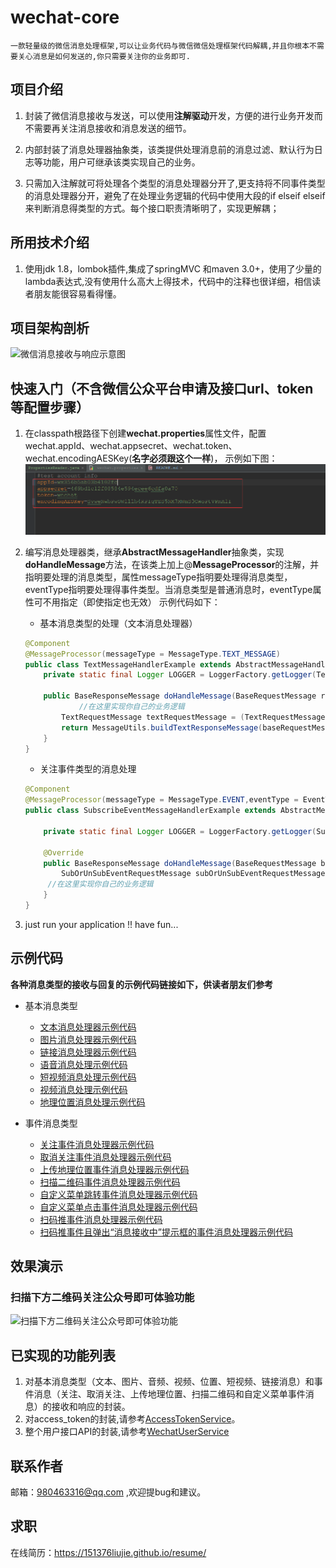 # wechat-core
    一款轻量级的微信消息处理框架,可以让业务代码与微信微信处理框架代码解耦,并且你根本不需要关心消息是如何发送的,你只需要关注你的业务即可.
## 项目介绍
1. 封装了微信消息接收与发送，可以使用**注解驱动**开发，方便的进行业务开发而不需要再关注消息接收和消息发送的细节。

2. 内部封装了消息处理器抽象类，该类提供处理消息前的消息过滤、默认行为日志等功能，用户可继承该类实现自己的业务。

3. 只需加入注解就可将处理各个类型的消息处理器分开了,更支持将不同事件类型的消息处理器分开，避免了在处理业务逻辑的代码中使用大段的if elseif elseif 来判断消息得类型的方式。每个接口职责清晰明了，实现更解耦；

## 所用技术介绍
1. 使用jdk 1.8，lombok插件,集成了springMVC 和maven 3.0+，使用了少量的lambda表达式,没有使用什么高大上得技术，代码中的注释也很详细，相信读者朋友能很容易看得懂。

## 项目架构剖析
![微信消息接收与响应示意图](微信消息接收与响应示意图.png)

## 快速入门（不含微信公众平台申请及接口url、token等配置步骤）

1. 在classpath根路径下创建**wechat.properties**属性文件，配置wechat.appId、wechat.appsecret、wechat.token、wechat.encodingAESKey(**名字必须跟这个一样**)，
   示例如下图：![wechat.properties配置文件示例](wechat.properties配置文件示例.png)

2. 编写消息处理器类，继承**AbstractMessageHandler**抽象类，实现**doHandleMessage**方法，在该类上加上@**MessageProcessor**的注解，并指明要处理的消息类型，属性messageType指明要处理得消息类型，eventType指明要处理得事件类型。当消息类型是普通消息时，eventType属性可不用指定（即使指定也无效）
示例代码如下：     
    
    * 基本消息类型的处理（文本消息处理器）         
    ```java
    @Component
    @MessageProcessor(messageType = MessageType.TEXT_MESSAGE)    
    public class TextMessageHandlerExample extends AbstractMessageHandler {    
        private static final Logger LOGGER = LoggerFactory.getLogger(TextMessageHandlerExample.class);    
    
        public BaseResponseMessage doHandleMessage(BaseRequestMessage requestMessage) {    
                //在这里实现你自己的业务逻辑    
            TextRequestMessage textRequestMessage = (TextRequestMessage) baseRequestMessage;
            return MessageUtils.buildTextResponseMessage(baseRequestMessage, textRequestMessage.getContent());     
        }    
    }    
    ```
    * 关注事件类型的消息处理         
    ```java
    @Component
    @MessageProcessor(messageType = MessageType.EVENT,eventType = EventType.EVENT_SUBSCRIBE)    
    public class SubscribeEventMessageHandlerExample extends AbstractMessageHandler {    
    
        private static final Logger LOGGER = LoggerFactory.getLogger(SubscribeEventMessageHandlerExample.class);
           
        @Override
        public BaseResponseMessage doHandleMessage(BaseRequestMessage baseRequestMessage) {
            SubOrUnSubEventRequestMessage subOrUnSubEventRequestMessage = (SubOrUnSubEventRequestMessage) baseRequestMessage;
         //在这里实现你自己的业务逻辑
        }
    }
   ```      
3. just run your application !! have fun...

## 示例代码

**各种消息类型的接收与回复的示例代码链接如下，供读者朋友们参考**

* 基本消息类型
    * [文本消息处理器示例代码](https://github.com/151376liujie/wechat-core/tree/master/src/main/java/com/jonnyliu/proj/wechat/example/TextMessageHandlerExample.java)
    * [图片消息处理器示例代码](https://github.com/151376liujie/wechat-core/tree/master/src/main/java/com/jonnyliu/proj/wechat/example/ImageMessageHandlerExample.java)
    * [链接消息处理器示例代码](https://github.com/151376liujie/wechat-core/tree/master/src/main/java/com/jonnyliu/proj/wechat/example/LinkMessageHandlerExample.java)
    * [语音消息处理示例代码](https://github.com/151376liujie/wechat-core/tree/master/src/main/java/com/jonnyliu/proj/wechat/example/VoiceMessageHandlerExample.java)
    * [短视频消息处理示例代码](https://github.com/151376liujie/wechat-core/blob/master/src/main/java/com/jonnyliu/proj/wechat/example/ShortVideoMessageHandlerExample.java)
    * [视频消息处理示例代码](https://github.com/151376liujie/wechat-core/tree/master/src/main/java/com/jonnyliu/proj/wechat/example/VideoMessageHandlerExample.java)
    * [地理位置消息处理示例代码](https://github.com/151376liujie/wechat-core/tree/master/src/main/java/com/jonnyliu/proj/wechat/example/LocationMessageHandlerExample.java)

* 事件消息类型
    * [关注事件消息处理器示例代码](https://github.com/151376liujie/wechat-core/tree/master/src/main/java/com/jonnyliu/proj/wechat/example/SubscribeEventMessageHandlerExample.java)
    * [取消关注事件消息处理器示例代码](https://github.com/151376liujie/wechat-core/tree/master/src/main/java/com/jonnyliu/proj/wechat/example/UnsubscribeEventHandlerExample.java)
    * [上传地理位置事件消息处理器示例代码](https://github.com/151376liujie/wechat-core/blob/master/src/main/java/com/jonnyliu/proj/wechat/example/UploadLocationEventHandlerExample.java)
    * [扫描二维码事件消息处理器示例代码](https://github.com/151376liujie/wechat-core/blob/master/src/main/java/com/jonnyliu/proj/wechat/example/ScanWithParameterEventHandlerExample.java)
    * [自定义菜单跳转事件消息处理器示例代码](https://github.com/151376liujie/wechat-core/blob/master/src/main/java/com/jonnyliu/proj/wechat/example/CustomMenuViewEventHandlerExample.java)
    * [自定义菜单点击事件消息处理器示例代码](https://github.com/151376liujie/wechat-core/blob/master/src/main/java/com/jonnyliu/proj/wechat/example/CustomMenuClickEventHandlerExample.java)
    * [扫码推事件消息处理器示例代码](https://github.com/151376liujie/wechat-core/blob/master/src/main/java/com/jonnyliu/proj/wechat/example/ScanCodePushEventHandlerExample.java)
    * [扫码推事件且弹出“消息接收中”提示框的事件消息处理器示例代码](https://github.com/151376liujie/wechat-core/blob/master/src/main/java/com/jonnyliu/proj/wechat/example/ScanCodeWaitMsgEventHandlerExample.java)

## 效果演示

### 扫描下方二维码关注公众号即可体验功能
![扫描下方二维码关注公众号即可体验功能](演示示例-公众号.png)

## 已实现的功能列表
1. 对基本消息类型（文本、图片、音频、视频、位置、短视频、链接消息）和事件消息（关注、取消关注、上传地理位置、扫描二维码和自定义菜单事件消息）的接收和响应的封装。
2. 对access_token的封装,请参考[AccessTokenService](https://github.com/151376liujie/wechat-core/tree/master/src/main/java/com/jonnyliu/proj/wechat/service/accesstoken/)。
3. 整个用户接口API的封装,请参考[WechatUserService](https://github.com/151376liujie/wechat-core/tree/master/src/main/java/com/jonnyliu/proj/wechat/service/user)

## 联系作者
邮箱：980463316@qq.com ,欢迎提bug和建议。

## 求职
在线简历：https://151376liujie.github.io/resume/
